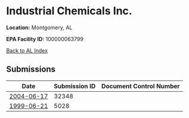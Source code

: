 # Industrial Chemicals Inc.

**Location:** Montgomery, AL

**EPA Facility ID:** 100000063799

[Back to AL Index](../../index.md)

## Submissions

| Date | Submission ID | Document Control Number |
|------|--------------|-------------------------|
| [2004-06-17](submissions/32348.md) | 32348 |  |
| [1999-06-21](submissions/5028.md) | 5028 |  |
